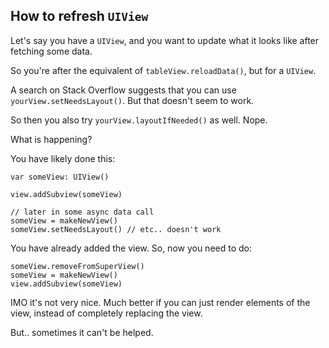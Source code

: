 ## How to refresh `UIView`

Let's say you have a `UIView`, and you want to update what it looks like after fetching some data.

So you're after the equivalent of `tableView.reloadData()`, but for a `UIView`.

A search on Stack Overflow suggests that you can use `yourView.setNeedsLayout()`.
But that doesn't seem to work.

So then you also try `yourView.layoutIfNeeded()` as well.
Nope.

What is happening?

You have likely done this:
```
var someView: UIView()

view.addSubview(someView)

// later in some async data call
someView = makeNewView()
someView.setNeedsLayout() // etc.. doesn't work

```

You have already added the view.
So, now you need to do:

```
someView.removeFromSuperView()
someView = makeNewView()
view.addSubview(someView)
```

IMO it's not very nice.
Much better if you can just render elements of the view, instead of completely replacing the view.

But.. sometimes it can't be helped.
